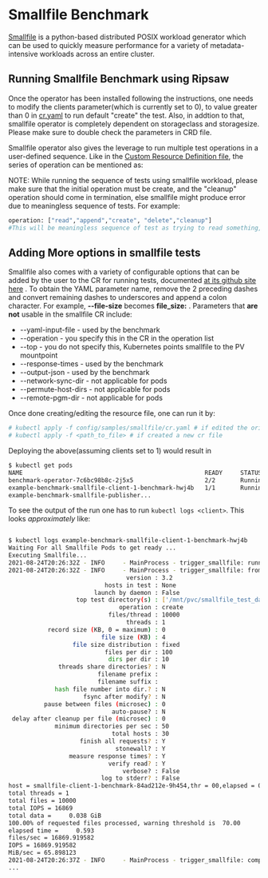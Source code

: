 # Smallfile Benchmark

[Smallfile](https://github.com/distributed-system-analysis/smallfile) is a python-based distributed POSIX workload generator which can be used to quickly measure performance for a variety of metadata-intensive workloads across an entire cluster.

## Running Smallfile Benchmark using Ripsaw
Once the operator has been installed following the instructions, one needs to modify the clients parameter(which is currently set to 0), to value greater than 0 in [cr.yaml](../config/samples/smallfile/cr.yaml) to run default "create" the test. Also, in addtion to that, smallfile operator is completely dependent on storageclass and storagesize. Please make sure to double check the parameters in CRD file.

Smallfile operator also gives the leverage to run multiple test operations in a user-defined sequence. Like in the [Custom Resource Definition file](../config/samples/smallfile/cr.yaml), the series of operation can be mentioned as:

NOTE: While running the sequence of tests using smallfile workload, please make sure that the initial operation must be create, and the "cleanup" operation should come in termination, else smallfile might produce error due to meaningless sequence of tests. For example:
```bash
operation: ["read","append","create", "delete","cleanup"]
#This will be meaningless sequence of test as trying to read something, which has not been created yet.The same logic applies for the append test as well. Hence, smallfile will produce error.
```

## Adding More options in smallfile tests

Smallfile also comes with a variety of configurable options that can be added by the user to the CR for running tests, documented [at its github site here](https://github.com/distributed-system-analysis/smallfile#readme) .   To obtain the YAML parameter name, remove the 2 preceding dashes and convert remaining dashes to underscores and append a colon character.   For example, **--file-size** becomes **file_size:** .  Parameters that **are not** usable in the smallfile CR include:

* --yaml-input-file - used by the benchmark
* --operation - you specify this in the CR in the operation list
* --top - you do not specify this, Kubernetes points smallfile to the PV mountpoint
* --response-times - used by the benchmark
* --output-json - used by the benchmark
* --network-sync-dir - not applicable for pods
* --permute-host-dirs - not applicable for pods
* --remote-pgm-dir - not applicable for pods

Once done creating/editing the resource file, one can run it by:

```bash
# kubectl apply -f config/samples/smallfile/cr.yaml # if edited the original one
# kubectl apply -f <path_to_file> # if created a new cr file
```

Deploying the above(assuming clients set to 1) would result in
```bash
$ kubectl get pods
NAME                                                   READY     STATUS    RESTARTS   AGE
benchmark-operator-7c6bc98b8c-2j5x5                    2/2       Running   0          47s
example-benchmark-smallfile-client-1-benchmark-hwj4b   1/1       Running   0          33s
example-benchmark-smallfile-publisher...   
```

To see the output of the run one has to run `kubectl logs <client>`. This looks *approximately* like:
```bash

$ kubectl logs example-benchmark-smallfile-client-1-benchmark-hwj4b
Waiting For all Smallfile Pods to get ready ...
Executing Smallfile...
2021-08-24T20:26:32Z - INFO     - MainProcess - trigger_smallfile: running:smallfile_cli.py --operation create --top /mnt/pvc/smallfile_test_data --output-json /var/tmp/RESULTS/1/create.json --response-times Y --yaml-input-file /tmp/smallfile/smallfilejob
2021-08-24T20:26:32Z - INFO     - MainProcess - trigger_smallfile: from current directory /opt/snafu
                                 version : 3.2
                           hosts in test : None
                        launch by daemon : False
                   top test directory(s) : ['/mnt/pvc/smallfile_test_data']
                               operation : create
                            files/thread : 10000
                                 threads : 1
           record size (KB, 0 = maximum) : 0
                          file size (KB) : 4
                  file size distribution : fixed
                           files per dir : 100
                            dirs per dir : 10
              threads share directories? : N
                         filename prefix : 
                         filename suffix : 
             hash file number into dir.? : N
                     fsync after modify? : N
          pause between files (microsec) : 0
                             auto-pause? : N
 delay after cleanup per file (microsec) : 0
             minimum directories per sec : 50
                             total hosts : 30
                    finish all requests? : Y
                              stonewall? : Y
                 measure response times? : Y
                            verify read? : Y
                                verbose? : False
                          log to stderr? : False
host = smallfile-client-1-benchmark-84ad212e-9h454,thr = 00,elapsed = 0.592771,files = 10000,records = 10000,status = ok
total threads = 1
total files = 10000
total IOPS = 16869
total data =     0.038 GiB
100.00% of requested files processed, warning threshold is  70.00
elapsed time =     0.593
files/sec = 16869.919582
IOPS = 16869.919582
MiB/sec = 65.898123
2021-08-24T20:26:37Z - INFO     - MainProcess - trigger_smallfile: completed sample 1 for operation create , results in /var/tmp/RESULTS/1/create.json
...
```
